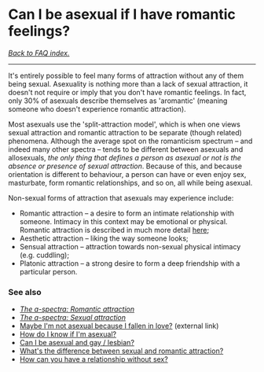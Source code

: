 # Can I be asexual if I have romantic feelings?

[*Back to FAQ index.*](https://github.com/MissTeapot/LGBT-Wikis/blob/main/github_wiki/asexuality/faq.md)

---

It's entirely possible to feel many forms of attraction without any of them being sexual. Asexuality is nothing more than a lack of sexual attraction, it doesn't not require or imply that you don't have romantic feelings. In fact, only 30% of asexuals describe themselves as 'aromantic' (meaning someone who doesn't experience romantic attraction).

Most asexuals use the 'split-attraction model', which is when one views sexual attraction and romantic attraction to be separate (though related) phenomena. Although the average spot on the romanticism spectrum – and indeed many other spectra – tends to be different between asexuals and allosexuals, *the only thing that defines a person as asexual or not is the absence or presence of sexual attraction*. Because of this, and because orientation is different to behaviour, a person can have or even enjoy sex, masturbate, form romantic relationships, and so on, all while being asexual.

Non-sexual forms of attraction that asexuals may experience include:

* Romantic attraction – a desire to form an intimate relationship with someone. Intimacy in this context may be emotional or physical. Romantic attraction is described in much more detail [here](https://github.com/MissTeapot/LGBT-Wikis/blob/main/github_wiki/asexuality/the_spectra#wiki_romantic_attraction.md);
* Aesthetic attraction – liking the way someone looks;
* Sensual attraction – attraction towards non-sexual physical intimacy (e.g. cuddling);
* Platonic attraction – a strong desire to form a deep friendship with a particular person.


### See also

* [*The a-spectra: Romantic attraction*](https://github.com/MissTeapot/LGBT-Wikis/blob/main/github_wiki/asexuality/the_spectra#wiki_romantic_attraction.md)
* [*The a-spectra: Sexual attraction*](https://github.com/MissTeapot/LGBT-Wikis/blob/main/github_wiki/asexuality/the_spectra#wiki_sexual_attraction.md)
* [Maybe I'm not asexual because I fallen in love?](https://www.asexualityarchive.com/maybe-im-not-really-asexual-because-ive-fallen-in-love/) (external link)
* [How do I know if I'm asexual?](https://github.com/MissTeapot/LGBT-Wikis/blob/main/github_wiki/asexuality/faq/how_do_i_know.md)
* [Can I be asexual and gay / lesbian?](https://github.com/MissTeapot/LGBT-Wikis/blob/main/github_wiki/asexuality/faq/can_i_be_asexual_and_gay.md)
* [What's the difference between sexual and romantic attraction?](https://github.com/MissTeapot/LGBT-Wikis/blob/main/github_wiki/asexuality/faq/whats_the_difference_between_sexual_and_romantic_attraction.md)
* [How can you have a relationship without sex?](https://github.com/MissTeapot/LGBT-Wikis/blob/main/github_wiki/asexuality/edit/faq/how_can_you_have_a_relationship_without_sex.md)